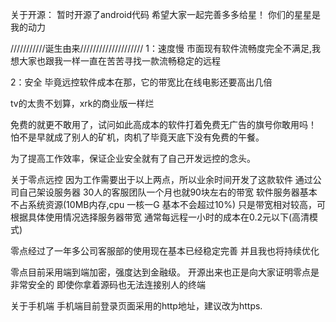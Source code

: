 ﻿
关于开源：
暂时开源了android代码
希望大家一起完善多多给星！
你们的星星是我的动力

///////////诞生由来////////////////////
1：速度慢
市面现有软件流畅度完全不满足,我想大家也跟我一样一直在苦苦寻找一款流畅稳定的远程

2：安全
毕竟远控软件成本在那，它的带宽比在线电影还要高出几倍

tv的太贵不划算，xrk的商业版一样烂

免费的就更不敢用了，试问如此高成本的软件打着免费无广告的旗号你敢用吗！
怕不是早就成了别人的矿机，肉机了毕竟天底下没有免费的午餐。


为了提高工作效率，保证企业安全就有了自己开发远控的念头。

关于零点远控
因为工作需要出于以上两点，所以业余时间开发了这款软件
通过公司自己架设服务器 30人的客服团队一个月也就90块左右的带宽
软件服务器基本不占系统资源(10MB内存,cpu 一核一G 基本不会超过10%)
只是带宽相对较高，可根据具体使用情况选择服务器带宽
通常每远程一小时的成本在0.2元以下(高清模式)


零点经过了一年多公司客服部的使用现在基本已经稳定完善
并且我也将持续优化

零点目前采用端到端加密，强度达到金融级。
开源出来也正是向大家证明零点是非常安全的
即使你拿着源码也无法连接别人的终端




关于手机端
手机端目前登录页面采用的http地址，建议改为https.


